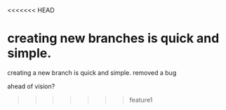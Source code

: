 <<<<<<< HEAD

creating new branches is quick and simple.
=======
creating a new branch is quick and simple. removed  a bug

ahead of vision?
>>>>>>> feature1
